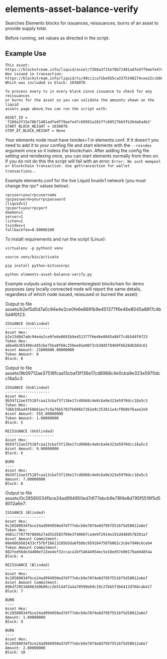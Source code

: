 # elements-asset-balance-verify
Searches Elements blocks for issuances, reissuances, burns of an asset to provide supply total.

Before running, set values as directed in the script.

## Example Use

```
This asset: https://blockstream.info/liquid/asset/f266a3f15e78b71481adfedff9aefe47c69501a181ffc68527bb5fb26da6a4b2
Was issued in transaction: https://blockstream.info/liquid/tx/49cc1ca72be5b5ca3375348274cee22ccb686f4c3a8f8bc7767156680ca61d92
Which was included in block: 1038078

To process every tx in every block since issuance to check for any reissuances
or burns for the asset so you can validate the amounts shown on the liquid
assets page above.You can run the script with:

ASSET_ID = 'f266a3f15e78b71481adfedff9aefe47c69501a181ffc68527bb5fb26da6a4b2'
START_BLOCK_HEIGHT = 1038078
STOP_AT_BLOCK_HEIGHT = None
```

Your elements node must have txindex=1 in elements.conf. If it doesn't you need to add it to your confiog file and start elements with the ``--reindex`` argument once so it indexs the blockchain. After adding the config file setting and reindexing once, you can start elements normally from then on. If you do not do this the script will fail with an error: ``Error: No such mempool or blockchain transaction. Use gettransaction for wallet transactions.``.

Example elements.conf for the live Liquid livuidv1 network (you must change the rpc* values below):

```
rpcuser=yourrpcusername
rpcpassword=yourrpcpassword
[liquidv1]
rpcport=yourrpcport
daemon=1
server=1
listen=1
txindex=1
fallbackfee=0.00000100
```

To install requirements and run the script (Linux):

```
virtualenv -p python3 venv

source venv/bin/activate

pip install python-bitcoinrpc

python elements-asset-balance-verify.py
```

Example outputs using a local elementsregtest blockchain for demo purposes (any locally connected node will report the same details, regardless of which node issued, reissused or burned the asset):

Output to file assets/b2e15d0d7a0c94e4e2ce0fe6e8691b9e451377f6e46e8045a86f7c4b5d4f0f23:

```
ISSUANCE (Unblinded)
--------------------
Asset Hex: b2e15d0d7a0c94e4e2ce0fe6e8691b9e451377f6e46e8045a86f7c4b5d4f0f23
Token Hex: a6be6b365498cd451be75ba0f68c258ee01e08f3cb30d5f8469f6628db58dc61
Asset Amount: 21000000.00000000
Token Amount: 0
Block: 0
```

Output to file assets/9b59712ae37518fcaa13cbaf3f136e17cd8968c4e0cba9e323e5970dcc18a5c3:

```
ISSUANCE (Unblinded)
--------------------
Asset Hex: 9b59712ae37518fcaa13cbaf3f136e17cd8968c4e0cba9e323e5970dcc18a5c3
Token Hex: 7d6b3dbad4f68b61ecfc9a76657037b606b7262e9c253811a4cf0b0bf6aae2e9
Asset Amount: 555.00000000
Token Amount: 1.00000000
Block: 5

REISSUANCE (Unblinded)
----------------------
Asset Hex: 9b59712ae37518fcaa13cbaf3f136e17cd8968c4e0cba9e323e5970dcc18a5c3
Asset Amount: 9.00000000
Block: 6

BURN
----
Asset Hex: 9b59712ae37518fcaa13cbaf3f136e17cd8968c4e0cba9e323e5970dcc18a5c3
Amount: 7.00000000
Block: 8
```

Output to file assets/0c28580034fbce24ad994950ed7df77ebcb9e78f4e8d795f5516f5d58012a6e7:

```
ISSUANCE (Blinded)
------------------
Asset Hex: 0c28580034fbce24ad994950ed7df77ebcb9e78f4e8d795f5516f5d58012a6e7
Token Hex: 4681c7787707860b27ad55d585f09e3f4066fca4e9f2914e191dd489578391a7
Asset Amount Commitment: 08e66b5681433cf5fbf16613185b5da6fbbbc9591047507b062c3c8e7d40c6ceb4
Token Amount Commitment: 082fed56de34400ef22ee4ef32ccaca1bf54644954ec5e18ed57e00179add4854a
Block: 4

REISSUANCE (Blinded)
--------------------
Asset Hex: 0c28580034fbce24ad994950ed7df77ebcb9e78f4e8d795f5516f5d58012a6e7
Asset Amount Commitment: 096df295348063d9b09cc2b5144f2a4a70599eb9c19c27bb5f3b6412d768cab41f
Block: 7

BURN
----
Asset Hex: 0c28580034fbce24ad994950ed7df77ebcb9e78f4e8d795f5516f5d58012a6e7
Amount: 1.00000000
Block: 9

BURN
----
Asset Hex: 0c28580034fbce24ad994950ed7df77ebcb9e78f4e8d795f5516f5d58012a6e7
Amount: 2.00000000
Block: 10
```
